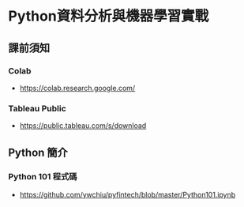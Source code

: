 # Python資料分析與機器學習實戰


## 課前須知

### Colab
- https://colab.research.google.com/

### Tableau Public
- https://public.tableau.com/s/download

## Python 簡介

### Python 101 程式碼
- https://github.com/ywchiu/pyfintech/blob/master/Python101.ipynb

